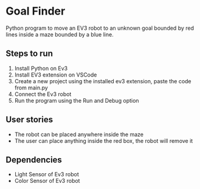 # Goal Finder
Python program to move an EV3 robot to an unknown goal bounded by red lines inside a maze bounded by a blue line. 

## Steps to run 
1. Install Python on Ev3 
2. Install EV3 extension on VSCode  
3. Create a new project using the installed ev3 extension, paste the code from main.py
4. Connect the Ev3 robot
5. Run the program using the Run and Debug option 

## User stories
- The robot can be placed anywhere inside the maze  
- The user can place anything inside the red box, the robot will remove it 

## Dependencies 
- Light Sensor of Ev3 robot 
- Color Sensor of Ev3 robot 